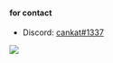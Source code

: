 #### for contact



- Discord: [cankat#1337](https://discord.com/users/1020720769619214407)



![](https://komarev.com/ghpvc/?username=cankatx)



